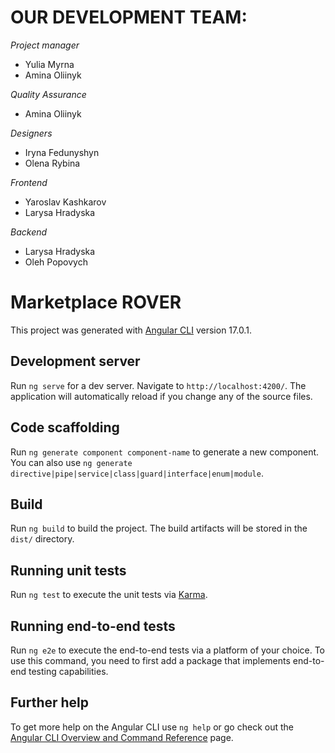 # OUR DEVELOPMENT TEAM:

*Project manager*

- Yulia Myrna
- Amina Oliinyk

*Quality Assurance*

- Amina Oliinyk

*Designers*

- Iryna Fedunyshyn
- Olena Rybina

*Frontend*

- Yaroslav Kashkarov
- Larysa Hradyska

*Backend*

- Larysa Hradyska
- Oleh Popovych

# Marketplace ROVER

This project was generated with [Angular CLI](https://github.com/angular/angular-cli) version 17.0.1.

## Development server

Run `ng serve` for a dev server. Navigate to `http://localhost:4200/`. The application will automatically reload if you change any of the source files.

## Code scaffolding

Run `ng generate component component-name` to generate a new component. You can also use `ng generate directive|pipe|service|class|guard|interface|enum|module`.

## Build

Run `ng build` to build the project. The build artifacts will be stored in the `dist/` directory.

## Running unit tests

Run `ng test` to execute the unit tests via [Karma](https://karma-runner.github.io).

## Running end-to-end tests

Run `ng e2e` to execute the end-to-end tests via a platform of your choice. To use this command, you need to first add a package that implements end-to-end testing capabilities.

## Further help

To get more help on the Angular CLI use `ng help` or go check out the [Angular CLI Overview and Command Reference](https://angular.io/cli) page.

